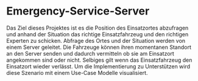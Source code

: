 # Emergency-Service-Server
Das Ziel dieses Projektes ist es die Position des Einsatzortes abzufragen und anhand der Situation das richtige Einsatzfahrzeug und den richtigen Experten zu schicken. Abfrage des Ortes und der Situation werden von einem Server geleitet. Die Fahrzeuge können ihren momentanen Standort an den Server senden und dadurch vermitteln ob sie am Einsatzort angekommen sind oder nicht.
Selbiges gilt wenn das Einsatzfahrzeug den Einsatzort wieder verlässt. Um die Implementierung zu Unterstützen wird diese Szenario mit einem Use-Case Modelle visualisiert. 
